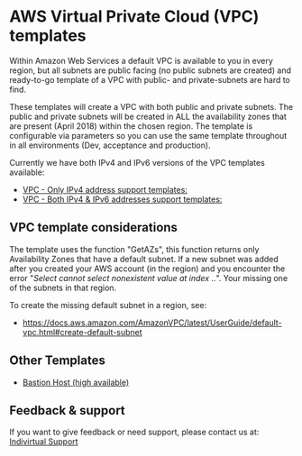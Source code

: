 # AWS Virtual Private Cloud (VPC) templates 
Within Amazon Web Services a default VPC is available to you in every region, but all subnets are public facing 
(no public subnets are created) and ready-to-go template of a VPC with public- and private-subnets are hard to find. 

These templates will create a VPC with both public and private subnets. The public and private subnets will be created in ALL the availability zones that are present (April 2018) within the chosen region. The template is configurable via parameters so you can use the same template throughout in all environments (Dev, acceptance and production).

Currently we have both IPv4 and IPv6 versions of the VPC templates available:

* [VPC - Only IPv4 address support templates:](./README_VPC_IPv4.md)
* [VPC - Both IPv4 & IPv6 addresses support templates:](./README_VPC_IPv6.md)

## VPC template considerations 
The template uses the function "GetAZs", this function returns only Availability Zones that have a default subnet. If a new subnet was added after you created your AWS account (in the region) and you encounter the error "*Select cannot select nonexistent value at index ..*". Your missing one of the subnets in that region.

To create the missing default subnet in a region, see:
* https://docs.aws.amazon.com/AmazonVPC/latest/UserGuide/default-vpc.html#create-default-subnet

## Other Templates
* [Bastion Host (high available)](../bastion/)

## Feedback & support
If you want to give feedback or need support, please contact us at: [Indivirtual Support](mailto:support@indivirtual.com)
